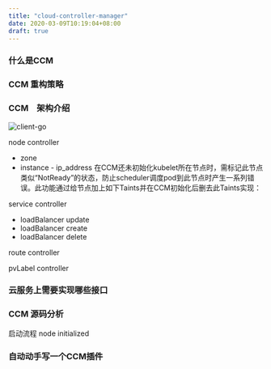 ```yaml
---
title: "cloud-controller-manager"
date: 2020-03-09T10:19:04+08:00
draft: true
---
```


### 什么是CCM

### CCM 重构策略


### CCM　架构介绍
![client-go](http://xisheng.vip/images/ccm.png)

node controller
- zone
- instance - ip_address
在CCM还未初始化kubelet所在节点时，需标记此节点类似“NotReady”的状态，防止scheduler调度pod到此节点时产生一系列错误。此功能通过给节点加上如下Taints并在CCM初始化后删去此Taints实现：

service controller
- loadBalancer update
- loadBalancer create
- loadBalancer delete

route controller

pvLabel controller

### 云服务上需要实现哪些接口


### CCM 源码分析
启动流程
node initialized




### 自动动手写一个CCM插件


